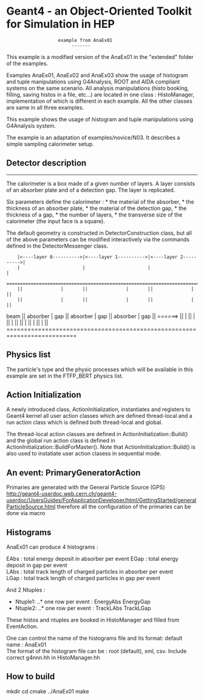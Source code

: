  # Geant4 - an Object-Oriented Toolkit for Simulation in HEP #

                       example from AnaEx01
                            -------

 This example is a modified version of the AnaEx01 in the "extended" folder
 of the examples.
                            
 Examples AnaEx01, AnaEx02 and AnaEx03 show the usage of histogram and tuple 
 manipulations using G4Analysis, ROOT and AIDA compliant systems on the same
 scenario. All analysis manipulations (histo booking, filling, saving histos 
 in a file, etc...) are located in one class : HistoManager, implementation of 
 which is different in each example. All the other classes are same in all 
 three examples.
 
 This example shows the usage of histogram and tuple manipulations using 
 G4Analysis system. 
 
 The example is an adaptation of examples/novice/N03. It describes a simple 
 sampling calorimeter setup.
	
## Detector description ##
 --------
 
 The calorimeter is a box made of a given number of layers. A layer
 consists of an absorber plate and of a detection gap. The layer is
 replicated.
 	
 Six parameters define the calorimeter :
    * the material of the absorber,
    * the thickness of an absorber plate,
    * the material of the detection gap,
    * the thickness of a  gap,
    * the number of layers,
    * the transverse size of the calorimeter (the input face is a square). 
 
 The default geometry is constructed in DetectorConstruction class,
 but all of the above parameters can be modified interactively via
 the commands defined in the DetectorMessenger class.

        |<----layer 0---------->|<----layer 1---------->|<----layer 2---------->|
        |                       |                       |                       |
        ==========================================================================
        ||              |       ||              |       ||              |       ||
        ||              |       ||              |       ||              |       ||
 beam   ||   absorber   |  gap  ||   absorber   |  gap  ||   absorber   |  gap  ||
======> ||              |       ||              |       ||              |       ||
        ||              |       ||              |       ||              |       ||
        ==========================================================================
   
   
 ## Physics list ##
 
 
   The particle's type and the physic processes which will be available
   in this example are set in the FTFP_BERT physics list.
  
 ## Action Initialization ##

   A newly introduced class, ActionInitialization, 
   instantiates and registers to Geant4 kernel all user action classes 
   which are defined thread-local and a run action class
   which is defined both thread-local and global.
   
   The thread-local action classes are defined in 
     ActionInitialization::Build() 
   and  the global run action class is defined in 
     ActionInitialization::BuildForMaster().
   Note that ActionInitialization::Build() is also used to 
   instatiate user action clasess in sequential mode.
  
 ## An event: PrimaryGeneratorAction ##

   Primaries are generated with the General Particle Source (GPS)
   http://geant4-userdoc.web.cern.ch/geant4-userdoc/UsersGuides/ForApplicationDeveloper/html/GettingStarted/generalParticleSource.html
   therefore all the configuration of the primaries can be done via macro

 ## Histograms ##

 AnaEx01 can produce 4 histograms :
  
  EAbs : total energy deposit in absorber per event
  EGap : total energy deposit in gap per event	  
  LAbs : total track length of charged particles in absorber per event 	
  LGap : total track length of charged particles in gap per event 
 
 And 2 Ntuples :
 * Ntuple1:
   ..* one row per event : EnergyAbs EnergyGap
 * Ntuple2:
   ..* one row per event : TrackLAbs TrackLGap
  
 These histos and ntuples are booked in HistoManager and filled from 
 EventAction.
 
 One can control the name of the histograms file and its format:
 default name     : AnaEx01   
 The format of the histogram file can be : root (default),
 xml, csv. Include correct g4nnn.hh in HistoManager.hh 
 
 ## How to build ## 

 mkdir <build dir>
 cd <build dir>
 cmake ../AnaEx01
 make